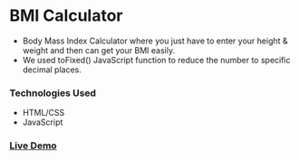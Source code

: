 # BMI Calculator
- Body Mass Index Calculator where you just have to enter your height & weight and then can get your BMI easily. 
- We used toFixed() JavaScript function to reduce the number to specific decimal places.

### Technologies Used
- HTML/CSS
- JavaScript

### [Live Demo](https://webd-with-sg.github.io/BMI-Calculator/)